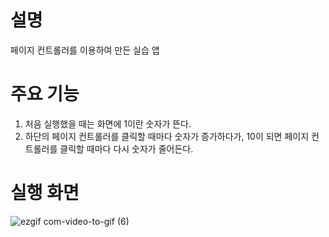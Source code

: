 # 설명
페이지 컨트롤러를 이용하여 만든 실습 앱

# 주요 기능
1. 처음 실행했을 때는 화면에 1이란 숫자가 뜬다.
2. 하단의 페이지 컨트롤러를 클릭할 때마다 숫자가 증가하다가, 10이 되면 페이지 컨트롤러를 클릭할 때마다 다시 숫자가 줄어든다.

# 실행 화면

![ezgif com-video-to-gif (6)](https://github.com/taeyoonL/my_practice_7/assets/132141316/a626b757-3fa6-4aec-ac35-21ded60a1e49)
